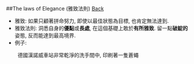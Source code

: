 ##The laws of Elegance (雅致法則) [Back](./../ThoughtMenu.md)

- 雅致: 如果只顧著拼命努力, 即使以最佳狀態為目標, 也肯定無法達到.
- 雅致法則: 洞悉自身的**優點**或**長處**, 在這個基礎上敢於**有所雅致**. 留一點**破綻的**姿態, 反而能達到最高境界.
- 例子:

<p>&nbsp&nbsp&nbsp&nbsp&nbsp&nbsp&nbsp&nbsp德國漢諾威車站非常乾淨的洗手間中, 印刷著一隻蒼蠅</p>
